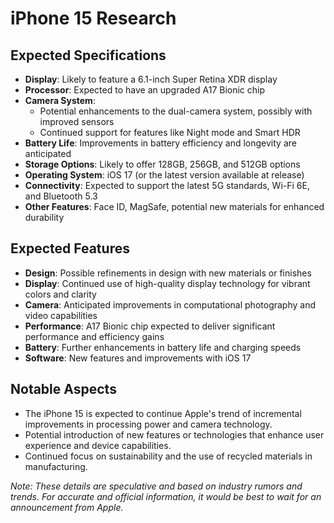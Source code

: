 # iPhone 15 Research

## Expected Specifications
- **Display**: Likely to feature a 6.1-inch Super Retina XDR display
- **Processor**: Expected to have an upgraded A17 Bionic chip
- **Camera System**: 
  - Potential enhancements to the dual-camera system, possibly with improved sensors
  - Continued support for features like Night mode and Smart HDR
- **Battery Life**: Improvements in battery efficiency and longevity are anticipated
- **Storage Options**: Likely to offer 128GB, 256GB, and 512GB options
- **Operating System**: iOS 17 (or the latest version available at release)
- **Connectivity**: Expected to support the latest 5G standards, Wi-Fi 6E, and Bluetooth 5.3
- **Other Features**: Face ID, MagSafe, potential new materials for enhanced durability

## Expected Features
- **Design**: Possible refinements in design with new materials or finishes
- **Display**: Continued use of high-quality display technology for vibrant colors and clarity
- **Camera**: Anticipated improvements in computational photography and video capabilities
- **Performance**: A17 Bionic chip expected to deliver significant performance and efficiency gains
- **Battery**: Further enhancements in battery life and charging speeds
- **Software**: New features and improvements with iOS 17

## Notable Aspects
- The iPhone 15 is expected to continue Apple's trend of incremental improvements in processing power and camera technology.
- Potential introduction of new features or technologies that enhance user experience and device capabilities.
- Continued focus on sustainability and the use of recycled materials in manufacturing.

*Note: These details are speculative and based on industry rumors and trends. For accurate and official information, it would be best to wait for an announcement from Apple.*